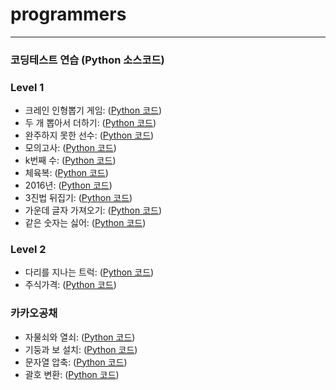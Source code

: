 # programmers
<hr>

### 코딩테스트 연습 (Python 소스코드)

### Level 1
  * 크레인 인형뽑기 게임: ([Python 코드](/Level1/64061.py))
  * 두 개 뽑아서 더하기: ([Python 코드](/Level1/68644.py))
  * 완주하지 못한 선수: ([Python 코드](/Level1/42576.py))
  * 모의고사: ([Python 코드](/Level1/42840.py))
  * k번째 수: ([Python 코드](/Level1/42748.py))
  * 체육복: ([Python 코드](/Level1/42862.py))
  * 2016년: ([Python 코드](/Level1/12901.py))
  * 3진법 뒤집기: ([Python 코드](/Level1/68935.py))
  * 가운데 글자 가져오기: ([Python 코드](/Level1/12903.py))
  * 같은 숫자는 싫어: ([Python 코드](/Level1/12906.py))
  
### Level 2
  * 다리를 지나는 트럭: ([Python 코드](/Level2/42583.py))
  * 주식가격: ([Python 코드](/Level2/42584.py))
  
### 카카오공채
  * 자물쇠와 열쇠: ([Python 코드](/카카오공채/60059.py))
  * 기둥과 보 설치: ([Python 코드](/카카오공채/60061.py))
  * 문자열 압축: ([Python 코드](/카카오공채/60057.py))
  * 괄호 변환: ([Python 코드](/카카오공채/60058.py))
